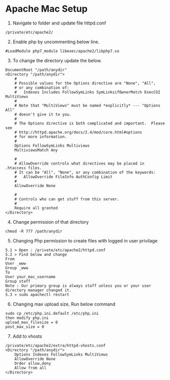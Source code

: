 # Apache Mac Setup

1. Navigate to folder and update file httpd.conf 
```
/private/etc/apache2/
```

2. Enable php by uncommenting below line.
```
#LoadModule php7_module libexec/apache2/libphp7.so
```

3. To change the directory update the below.
```
DocumentRoot "/path/anydir"
<Directory "/path/anydir">
    #
    # Possible values for the Options directive are "None", "All",
    # or any combination of:
    #   Indexes Includes FollowSymLinks SymLinksifOwnerMatch ExecCGI MultiViews
    #
    # Note that "MultiViews" must be named *explicitly* --- "Options All"
    # doesn't give it to you.
    #
    # The Options directive is both complicated and important.  Please see
    # http://httpd.apache.org/docs/2.4/mod/core.html#options
    # for more information.
    #
    Options FollowSymLinks Multiviews
    MultiviewsMatch Any

    #
    # AllowOverride controls what directives may be placed in .htaccess files.
    # It can be "All", "None", or any combination of the keywords:
    #   AllowOverride FileInfo AuthConfig Limit
    #
    AllowOverride None

    #
    # Controls who can get stuff from this server.
    #
    Require all granted
</Directory>
```

4. Change permission of that directory
```
chmod -R 777 /path/anydir
```

5. Changing Php permission to create files with logged in user privilage
```
5.1 > Open : /private/etc/apache2/httpd.conf
5.2 > Find below and change 
From
User _www
Group _www
To
User your_mac_username
Group staff
Note : Our primary group is always staff unless you or your user directory manager changed it.
5.3 > sudo apachectl restart
```

6. Changing max upload size, Run below command
```
sudo cp /etc/php.ini.default /etc/php.ini
then modify php.ini
upload_max_filesize = 0
post_max_size = 0
```

7. Add to vhosts
```
/private/etc/apache2/extra/httpd-vhosts.conf
<Directory "/path/anydir">
    Options Indexes FollowSymLinks MultiViews
    AllowOverride None
    Order allow,deny
    Allow from all
</Directory>
```
